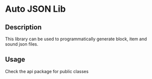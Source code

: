 # Auto JSON Lib

## Description

This library can be used to programmatically generate block, item and sound json files. 

## Usage
Check the api package for public classes